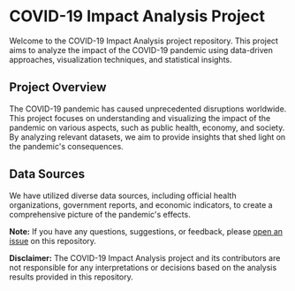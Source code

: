 # COVID-19 Impact Analysis Project

Welcome to the COVID-19 Impact Analysis project repository. This project aims to analyze the impact of the COVID-19 pandemic using data-driven approaches, visualization techniques, and statistical insights.

## Project Overview

The COVID-19 pandemic has caused unprecedented disruptions worldwide. This project focuses on understanding and visualizing the impact of the pandemic on various aspects, such as public health, economy, and society. By analyzing relevant datasets, we aim to provide insights that shed light on the pandemic's consequences.

## Data Sources

We have utilized diverse data sources, including official health organizations, government reports, and economic indicators, to create a comprehensive picture of the pandemic's effects.

 
**Note:** If you have any questions, suggestions, or feedback, please [open an issue](https://github.com/Fazi743/COVID-19-Impact-Analysis/issues) on this repository.

**Disclaimer:** The COVID-19 Impact Analysis project and its contributors are not responsible for any interpretations or decisions based on the analysis results provided in this repository.
